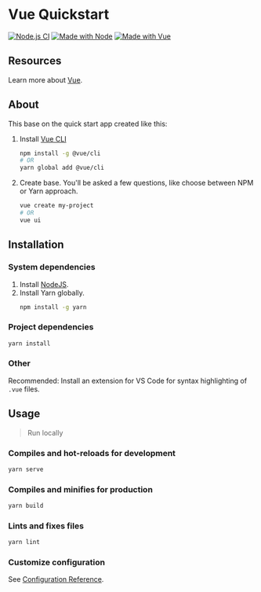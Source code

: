 # Vue Quickstart

[![Node.js CI](https://github.com/MichaelCurrin/vue-quickstart/workflows/Node.js%20CI/badge.svg)](https://github.com/MichaelCurrin/vue-quickstart/actions)
[![Made with Node](https://img.shields.io/badge/Node->=10.X-blue.svg)](https://nodejs.org)
[![Made with Vue](https://img.shields.io/github/package-json/dependency-version/MichaelCurrin/vue-quickstart/vue)](https://www.npmjs.com/package/vue)


## Resources

Learn more about [Vue](https://github.com/MichaelCurrin/learn-to-code/blob/master/en/topics/scripting_languages/JavaScript/frameworks.md#vue).


## About

This base on the quick start app created like this:


1. Install [Vue CLI](https://cli.vuejs.org/)
    ```sh
    npm install -g @vue/cli
    # OR
    yarn global add @vue/cli
    ```
2. Create base. You'll be asked a few questions, like choose between NPM or Yarn approach.
    ```sh
    vue create my-project
    # OR
    vue ui
    ```


## Installation

### System dependencies

1. Install [NodeJS](https://github.com/MichaelCurrin/learn-to-code/blob/master/en/topics/scripting_languages/JavaScript/node.md).
2. Install Yarn globally.
    ```sh
    npm install -g yarn
    ```
    
### Project dependencies

```sh
yarn install
```

### Other

Recommended: Install an extension for VS Code for syntax highlighting of `.vue` files.



## Usage
> Run locally


### Compiles and hot-reloads for development

```sh
yarn serve
```

### Compiles and minifies for production

```sh
yarn build
```

### Lints and fixes files

```sh
yarn lint
```

### Customize configuration

See [Configuration Reference](https://cli.vuejs.org/config/).
